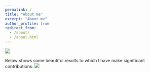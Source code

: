 ```yaml
---
permalink: /
title: "About me"
excerpt: "About me"
author_profile: true
redirect_from: 
  - /about/
  - /about.html
---
```


<!--A graduate student who has been studying experimental high energy physics for eight years (up to 2017) 
in the ATLAS experiment at CERN, Switzerland, is looking a postdoctral position. -->
![]({{site.url}}/images/my_timeline.png)

Below shows some beautiful results to which I have make significant contributions.
![]({{site.url}}/images/4l-FixedScale-NoMuProf2.gif)
